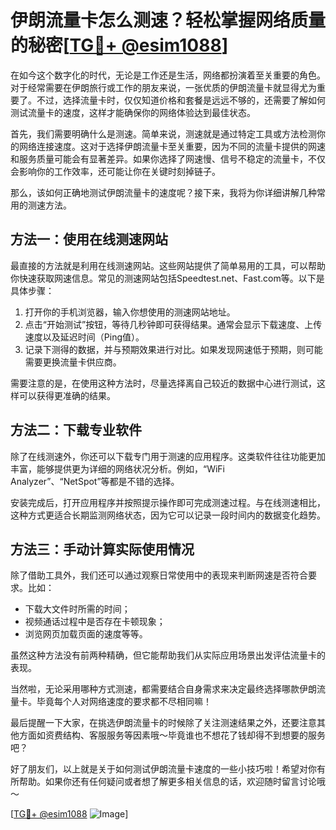 # 伊朗流量卡怎么测速？轻松掌握网络质量的秘密[[TG💪+ @esim1088](https://t.me/s/esim1088)]

在如今这个数字化的时代，无论是工作还是生活，网络都扮演着至关重要的角色。对于经常需要在伊朗旅行或工作的朋友来说，一张优质的伊朗流量卡就显得尤为重要了。不过，选择流量卡时，仅仅知道价格和套餐是远远不够的，还需要了解如何测试流量卡的速度，这样才能确保你的网络体验达到最佳状态。

首先，我们需要明确什么是测速。简单来说，测速就是通过特定工具或方法检测你的网络连接速度。这对于选择伊朗流量卡至关重要，因为不同的流量卡提供的网速和服务质量可能会有显著差异。如果你选择了网速慢、信号不稳定的流量卡，不仅会影响你的工作效率，还可能让你在关键时刻掉链子。

那么，该如何正确地测试伊朗流量卡的速度呢？接下来，我将为你详细讲解几种常用的测速方法。

## 方法一：使用在线测速网站

最直接的方法就是利用在线测速网站。这些网站提供了简单易用的工具，可以帮助你快速获取网速信息。常见的测速网站包括Speedtest.net、Fast.com等。以下是具体步骤：

1. 打开你的手机浏览器，输入你想使用的测速网站地址。
2. 点击“开始测试”按钮，等待几秒钟即可获得结果。通常会显示下载速度、上传速度以及延迟时间（Ping值）。
3. 记录下测得的数据，并与预期效果进行对比。如果发现网速低于预期，则可能需要更换流量卡供应商。

需要注意的是，在使用这种方法时，尽量选择离自己较近的数据中心进行测试，这样可以获得更准确的结果。

## 方法二：下载专业软件

除了在线测速外，你还可以下载专门用于测速的应用程序。这类软件往往功能更加丰富，能够提供更为详细的网络状况分析。例如，“WiFi Analyzer”、“NetSpot”等都是不错的选择。

安装完成后，打开应用程序并按照提示操作即可完成测速过程。与在线测速相比，这种方式更适合长期监测网络状态，因为它可以记录一段时间内的数据变化趋势。

## 方法三：手动计算实际使用情况

除了借助工具外，我们还可以通过观察日常使用中的表现来判断网速是否符合要求。比如：

- 下载大文件时所需的时间；
- 视频通话过程中是否存在卡顿现象；
- 浏览网页加载页面的速度等等。

虽然这种方法没有前两种精确，但它能帮助我们从实际应用场景出发评估流量卡的表现。

当然啦，无论采用哪种方式测速，都需要结合自身需求来决定最终选择哪款伊朗流量卡。毕竟每个人对网络速度的要求都不尽相同嘛！

最后提醒一下大家，在挑选伊朗流量卡的时候除了关注测速结果之外，还要注意其他方面如资费结构、客服服务等因素哦～毕竟谁也不想花了钱却得不到想要的服务吧？

好了朋友们，以上就是关于如何测试伊朗流量卡速度的一些小技巧啦！希望对你有所帮助。如果你还有任何疑问或者想了解更多相关信息的话，欢迎随时留言讨论哦～

[[TG💪+ @esim1088](https://t.me/s/esim1088) ![Image](https://i.postimg.cc/4NQfJmqS/Snipaste-2025-05-13-00-14-12.png)]
